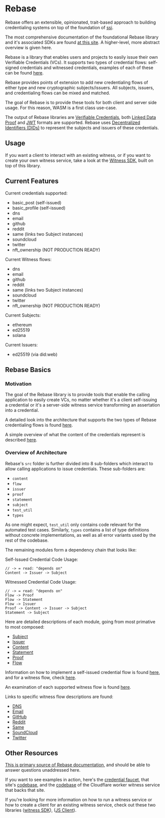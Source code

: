 # Rebase

Rebase offers an extensible, opinionated, trait-based approach to building credentialing systems on top of the foundation of [ssi](https://github.com/spruceid/ssi).

The most comprehensive documentation of the foundational Rebase library and it's associated SDKs are found [at this site](https://www.spruceid.dev/rebase/rebase). A higher-level, more abstract overview is given here.

Rebase is a library that enables users and projects to easily issue their own Verifiable Credentials (VCs). It supports two types of credential flows: self-signed credentials and witnessed credentials, examples of each of these can be found [here](https://www.spruceid.dev/rebase/core-library/a-tour-of-rebase/credentials-and-how-they-are-made). 

Rebase provides points of extension to add new credentialing flows of either type and new cryptographic subjects/issuers. All subjects, issuers, and credentialing flows can be mixed and matched. 

The goal of Rebase is to provide these tools for both client and server side usage. For this reason, WASM is a first class use-case. 

The output of Rebase libraries are [Verifiable Credentials](https://www.w3.org/TR/vc-data-model/), both [Linked Data Proof](https://www.w3.org/standards/semanticweb/data) and [JWT](https://www.rfc-editor.org/rfc/rfc7519.html) formats are supported. Rebase uses [Decentralized Identifiers (DIDs)](https://www.w3.org/TR/did-core/) to represent the subjects and issuers of these credentials. 

## Usage

If you want a client to interact with an existing witness, or if you want to create your own witness service, take a look at the [Witness SDK](https://github.com/spruceid/rebase/tree/main/rust/rebase_witness_sdk), built on top of this library. 
## Current Features

Current credentials supported:
* basic_post (self-issued)
* basic_profile (self-issued)
* dns
* email
* github
* reddit
* same (links two Subject instances)
* soundcloud
* twitter
* nft_ownership (NOT PRODUCTION READY)

Current Witness flows:
* dns
* email
* github
* reddit
* same (links two Subject instances)
* soundcloud
* twitter
* nft_ownership (NOT PRODUCTION READY)

Current Subjects:
* ethereum
* ed25519
* solana

Current Issuers:
* ed25519 (via did:web)

## Rebase Basics

### Motivation

The goal of the Rebase library is to provide tools that enable the calling application to easily create VCs, no matter whether it's a client self-issuing a credential or it's a server-side witness service transforming an assertation into a credential. 

A detailed look into the architecture that supports the two types of Rebase credentialing flows is found [here](https://www.spruceid.dev/rebase/core-library/a-tour-of-rebase).

A simple overview of what the content of the credentials represent is described [here](https://www.spruceid.dev/rebase/core-library/a-tour-of-rebase/the-anatomy-of-a-credential).
### Overview of Architecture

Rebase's `src` folder is further divided into 8 sub-folders which interact to allow calling applications to issue credentials. These sub-folders are:
* `content`
* `flow`
* `issuer`
* `proof`
* `statement`
* `subject`
* `test_util`
* `types`

As one might expect, `test_util` only contains code relevant for the automated test cases. Similarly, `types` contains a list of type definitions without concrete implementations, as well as all error variants used by the rest of the codebase. 

The remaining modules form a dependency chain that looks like:

Self-Issued Credential Code Usage:
```
// -> = read: "depends on"
Content -> Issuer -> Subject
```

Witnessed Credential Code Usage:
```
// -> = read: "depends on"
Flow -> Proof 
Flow -> Statement
Flow -> Issuer
Proof -> Content -> Issuer -> Subject
Statement -> Subject
```

Here are detailed descriptions of each module, going from most primative to most composed:

* [Subject](https://www.spruceid.dev/rebase/core-library/a-tour-of-rebase/subject)
* [Issuer](https://www.spruceid.dev/rebase/core-library/a-tour-of-rebase/issuer)
* [Content](https://www.spruceid.dev/rebase/core-library/a-tour-of-rebase/content)
* [Statement](https://www.spruceid.dev/rebase/core-library/a-tour-of-rebase/statement)
* [Proof](https://www.spruceid.dev/rebase/core-library/a-tour-of-rebase/proof)
* [Flow](https://www.spruceid.dev/rebase/core-library/a-tour-of-rebase/flow)

 Information on how to implement a self-issued credential flow is found [here](https://www.spruceid.dev/rebase/core-library/a-tour-of-rebase/implementing-self-issued-credentials), and for a witness flow, check [here](https://www.spruceid.dev/rebase/core-library/a-tour-of-rebase/overview-of-witness-flows).

An examination of each supported witness flow is found [here](https://www.spruceid.dev/rebase/core-library/a-tour-of-rebase/detailed-descriptions-of-each-witness-flow).

Links to specific witness flow descriptions are found:

* [DNS](https://www.spruceid.dev/rebase/core-library/detailed-descriptions-of-each-witness-flow/dns)
* [Email](https://www.spruceid.dev/rebase/core-library/detailed-descriptions-of-each-witness-flow/email)
* [GitHub](https://www.spruceid.dev/rebase/core-library/detailed-descriptions-of-each-witness-flow/github)
* [Reddit](https://www.spruceid.dev/rebase/core-library/detailed-descriptions-of-each-witness-flow/reddit)
* [Same](https://www.spruceid.dev/rebase/core-library/detailed-descriptions-of-each-witness-flow/same)
* [SoundCloud](https://www.spruceid.dev/rebase/core-library/detailed-descriptions-of-each-witness-flow/soundcloud)
* [Twitter](https://www.spruceid.dev/rebase/core-library/detailed-descriptions-of-each-witness-flow/twitter)
## Other Resources

[This is primary source of Rebase documentation](https://www.spruceid.dev/rebase/rebase), and should be able to answer questions unaddressed here.

If you want to see examples in action, here's the [credential faucet](https://rebase.pages.dev/), that site's [codebase](https://github.com/spruceid/rebase/tree/main/demo/dapp), and the [codebase](https://github.com/spruceid/rebase/tree/main/demo/witness) of the Cloudflare worker witness service that backs that site.

If you're looking for more information on how to run a witness service or how to create a client for an existing witness service, check out these two libraries ([witness SDK](https://github.com/spruceid/rebase/tree/main/rust/rebase_witness_sdk)), ([JS Client](https://github.com/spruceid/rebase/tree/main/js/rebase-client)). 
 